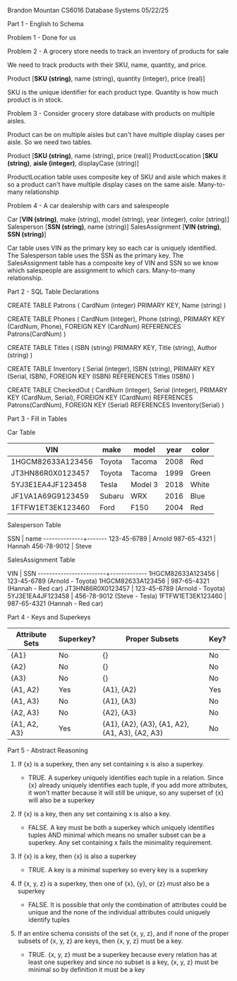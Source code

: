 Brandon Mountan
CS6016 Database Systems
05/22/25

Part 1 - English to Schema

Problem 1 - Done for us

Problem 2 - A grocery store needs to track an inventory of products for sale

We need to track products with their SKU, name, quantity, and price.

Product [__SKU (string)__, name (string), quantity (integer), price (real)]

SKU is the unique identifier for each product type. Quantity is how much product is in stock.

Problem 3 - Consider grocery store database with products on multiple aisles.

Product can be on multiple aisles but can't have multiple display cases per aisle. So we need two tables.

Product [__SKU (string)__, name (string), price (real)]
ProductLocation [__SKU (string)__, __aisle (integer)__, displayCase (string)]

ProductLocation table uses composite key of SKU and aisle which makes it so a product can't have multiple display cases on the same aisle. Many-to-many relationship

Problem 4 - A car dealership with cars and salespeople

Car [__VIN (string)__, make (string), model (string), year (integer), color (string)]
Salesperson [__SSN (string)__, name (string)]
SalesAssignment [__VIN (string)__, __SSN (string)__]

Car table uses VIN as the primary key so each car is uniquely identified. The Salesperson table uses the SSN as the primary key. The SalesAssignment table has a composite key of VIN and SSN so we know which salespeople are assignment to which cars. Many-to-many relationship.


Part 2 - SQL Table Declarations

CREATE TABLE Patrons (
       CardNum (integer) PRIMARY KEY,
       Name (string)
)

CREATE TABLE Phones (
       CardNum (integer),
       Phone (string),
       PRIMARY KEY (CardNum, Phone),
       FOREIGN KEY (CardNum) REFERENCES Patrons(CardNum)
)

CREATE TABLE Titles (
       ISBN (string) PRIMARY KEY,
       Title (string),
       Author (string)
)

CREATE TABLE Inventory (
       Serial (integer),
       ISBN (string),
       PRIMARY KEY (Serial, ISBN),
       FOREIGN KEY (ISBN) REFERENCES Titles (ISBN)
)

CREATE TABLE CheckedOut (
       CardNum (integer),
       Serial (integer),
       PRIMARY KEY (CardNum, Serial),
       FOREIGN KEY (CardNum) REFERENCES Patrons(CardNum),
       FOREIGN KEY (Serial) REFERENCES Inventory(Serial)
)


Part 3 - Fill in Tables

Car Table

| VIN                | make   | model   | year | color |
|--------------------|--------|---------|------|-------|
| 1HGCM82633A123456  | Toyota | Tacoma  | 2008 | Red   |
| JT3HN86R0X0123457  | Toyota | Tacoma  | 1999 | Green |
| 5YJ3E1EA4JF123458  | Tesla  | Model 3 | 2018 | White |
| JF1VA1A69G9123459  | Subaru | WRX     | 2016 | Blue  |
| 1FTFW1ET3EK123460  | Ford   | F150    | 2004 | Red   |

Salesperson Table

SSN           | name
--------------+-------
123-45-6789   | Arnold
987-65-4321   | Hannah
456-78-9012   | Steve

SalesAssignment Table

VIN                     | SSN
------------------------+-------------
1HGCM82633A123456       | 123-45-6789  (Arnold - Toyota)
1HGCM82633A123456       | 987-65-4321  (Hannah - Red car)
JT3HN86R0X0123457       | 123-45-6789  (Arnold - Toyota)
5YJ3E1EA4JF123458       | 456-78-9012  (Steve - Tesla)
1FTFW1ET3EK123460       | 987-65-4321  (Hannah - Red car)


Part 4 - Keys and Superkeys

Attribute Sets | Superkey? | Proper Subsets                                | Key?
---------------|-----------|----------------------------------------------|------
{A1}           | No        | {}                                           | No
{A2}           | No        | {}                                           | No
{A3}           | No        | {}                                           | No
{A1, A2}       | Yes       | {A1}, {A2}                                   | Yes
{A1, A3}       | No        | {A1}, {A3}                                   | No
{A2, A3}       | No        | {A2}, {A3}                                   | No
{A1, A2, A3}   | Yes       | {A1}, {A2}, {A3}, {A1, A2}, {A1, A3}, {A2, A3} | No


Part 5 - Abstract Reasoning

1. If {x} is a superkey, then any set containing x is also a superkey.
   - TRUE. A superkey uniquely identifies each tuple in a relation. Since {x} already uniquely identifies each tuple, if you add more attributes, it won't matter because it will still be unique, so any superset of {x} will also be a superkey

2. If {x} is a key, then any set containing x is also a key.
   - FALSE. A key must be both a superkey which uniquely identifies tuples AND minimal which means no smaller subset can be a superkey. Any set containing x fails the minimality requirement.

3. If {x} is a key, then {x} is also a superkey
   - TRUE. A key is a minimal superkey so every key is a superkey

4. If {x, y, z} is a superkey, then one of {x}, {y}, or {z} must also be a superkey
   - FALSE. It is possible that only the combination of attributes could be unique and the none of the individual attributes could uniquely identify tuples

5. If an entire schema consists of the set {x, y, z}, and if none of the proper subsets of {x, y, z} are keys, then {x, y, z} must be a key.
   - TRUE. {x, y, z} must be a superkey because every relation has at least one superkey and since no subset is a key, {x, y, z} must be minimal so by definition it must be a key

